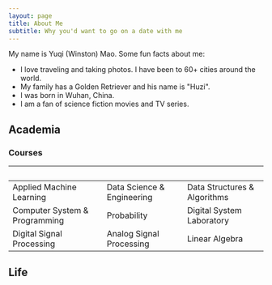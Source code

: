 ```yaml
---
layout: page
title: About Me
subtitle: Why you'd want to go on a date with me
---
```


My name is Yuqi (Winston) Mao. Some fun facts about me:

- I love traveling and taking photos. I have been to 60+ cities around the world.
- My family has a Golden Retriever and his name is "Huzi".
- I was born in Wuhan, China.
- I am a fan of science fiction movies and TV series.

## Academia
### Courses
 | &nbsp; | &nbsp; | &nbsp;|
 |--------- | ------------------- | --------- |
 |Applied Machine Learning | Data Science & Engineering | Data Structures & Algorithms  |
 |Computer System & Programming      | Probability | Digital System Laboratory|
 |Digital Signal Processing | Analog Signal Processing | Linear Algebra|


## Life
